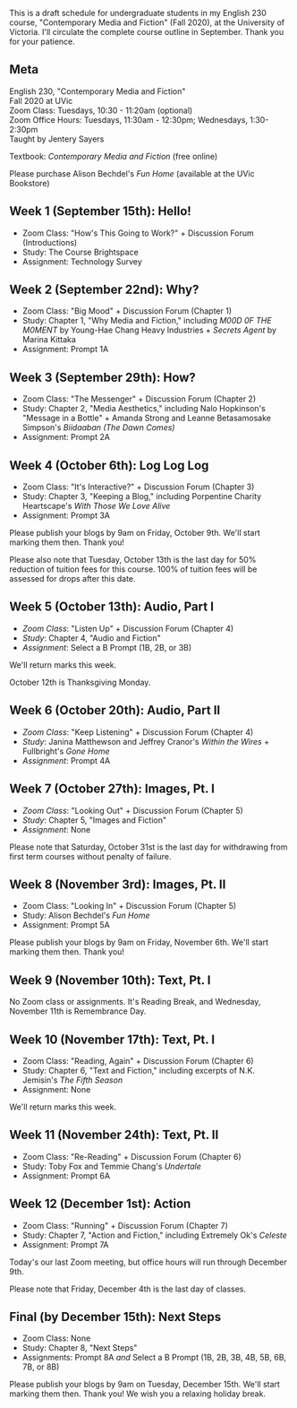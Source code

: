 This is a draft schedule for undergraduate students in my English 230 course, "Contemporary Media and Fiction" (Fall 2020), at the University of Victoria. I'll circulate the complete course outline in September. Thank you for your patience.

## Meta 

English 230, "Contemporary Media and Fiction"   
Fall 2020 at UVic    
Zoom Class: Tuesdays, 10:30 - 11:20am (optional)   
Zoom Office Hours: Tuesdays, 11:30am - 12:30pm; Wednesdays, 1:30-2:30pm     
Taught by Jentery Sayers 

Textbook: *Contemporary Media and Fiction* (free online)

Please purchase Alison Bechdel's *Fun Home* (available at the UVic Bookstore)    

## Week 1 (September 15th): Hello! 

* Zoom Class: "How's This Going to Work?" + Discussion Forum (Introductions)
* Study: The Course Brightspace 
* Assignment: Technology Survey  

## Week 2 (September 22nd): Why?  

* Zoom Class: "Big Mood" + Discussion Forum (Chapter 1)
* Study: Chapter 1, "Why Media and Fiction," including *M00D 0F THE M0MENT* by Young-Hae Chang Heavy Industries + *Secrets Agent* by Marina Kittaka 
* Assignment: Prompt 1A 

## Week 3 (September 29th): How? 

* Zoom Class: "The Messenger" + Discussion Forum (Chapter 2)
* Study: Chapter 2, "Media Aesthetics," including Nalo Hopkinson's "Message in a Bottle" + Amanda Strong and Leanne Betasamosake Simpson's *Biidaaban (The Dawn Comes)*
* Assignment: Prompt 2A

## Week 4 (October 6th): Log Log Log 

* Zoom Class: "It's Interactive?" + Discussion Forum (Chapter 3)
* Study: Chapter 3, "Keeping a Blog," including Porpentine Charity Heartscape's *With Those We Love Alive*
* Assignment: Prompt 3A

Please publish your blogs by 9am on Friday, October 9th. We'll start marking them then. Thank you! 

Please also note that Tuesday, October 13th is the last day for 50% reduction of tuition fees for this course. 100% of tuition fees will be assessed for drops after this date.

## Week 5 (October 13th): Audio, Part I

* *Zoom Class*: "Listen Up" + Discussion Forum (Chapter 4)
* *Study*: Chapter 4, "Audio and Fiction"
* *Assignment*: Select a B Prompt (1B, 2B, or 3B)

We'll return marks this week. 

October 12th is Thanksgiving Monday.

## Week 6 (October 20th): Audio, Part II

* *Zoom Class*: "Keep Listening" + Discussion Forum (Chapter 4)
* *Study*: Janina Matthewson and Jeffrey Cranor's *Within the Wires* + Fullbright's *Gone Home*  
* *Assignment*: Prompt 4A 

## Week 7 (October 27th): Images, Pt. I 

* *Zoom Class*: "Looking Out" + Discussion Forum (Chapter 5)
* *Study*: Chapter 5, "Images and Fiction"
* *Assignment*: None

Please note that Saturday, October 31st is the last day for withdrawing from first term courses without penalty of failure.

## Week 8 (November 3rd): Images, Pt. II

* Zoom Class: "Looking In" + Discussion Forum (Chapter 5)
* Study: Alison Bechdel's *Fun Home* 
* Assignment: Prompt 5A 

Please publish your blogs by 9am on Friday, November 6th. We'll start marking them then. Thank you! 

## Week 9 (November 10th): Text, Pt. I

No Zoom class or assignments. It's Reading Break, and Wednesday, November 11th is Remembrance Day.

## Week 10 (November 17th): Text, Pt. I 

* Zoom Class: "Reading, Again" + Discussion Forum (Chapter 6)
* Study: Chapter 6, "Text and Fiction," including excerpts of N.K. Jemisin's *The Fifth Season* 
* Assignment: None 

We'll return marks this week.

## Week 11 (November 24th): Text, Pt. II 

* Zoom Class: "Re-Reading" + Discussion Forum (Chapter 6)
* Study: Toby Fox and Temmie Chang's *Undertale*  
* Assignment: Prompt 6A 

## Week 12 (December 1st): Action

* Zoom Class: "Running" + Discussion Forum (Chapter 7)
* Study: Chapter 7, "Action and Fiction," including Extremely Ok's *Celeste*   
* Assignment: Prompt 7A 

Today's our last Zoom meeting, but office hours will run through December 9th.  

Please note that Friday, December 4th is the last day of classes.  

## Final (by December 15th): Next Steps 

* Zoom Class: None 
* Study: Chapter 8, "Next Steps"
* Assignments: Prompt 8A *and* Select a B Prompt (1B, 2B, 3B, 4B, 5B, 6B, 7B, or 8B)

Please publish your blogs by 9am on Tuesday, December 15th. We'll start marking them then. Thank you! We wish you a relaxing holiday break.  
